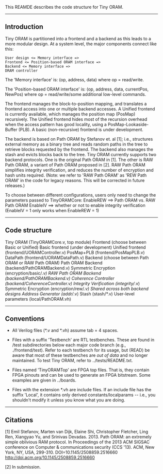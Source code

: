
This REAMDE describes the code structure for Tiny ORAM.

--------------------------------------------------------------------------------
Introduction
--------------------------------------------------------------------------------

Tiny ORAM is partitioned into a frontend and a backend as this leads to a more
modular design.  At a system level, the major components connect like this:

	User design <= Memory interface =>
	Frontend <= Position-based ORAM interface =>
	Backend <= Memory interface =>
	DRAM controller

The 'Memory interface' is:
  (op, address, data) where op = read/write.

The 'Position-based ORAM interface' is:
  (op, address, data, currentPos, NewPos)
  where op = read/write/some additional low-level commands.

The frontend manages the block-to-position mapping, and translates a frontend
access into one or multiple backend accesses.  A Unified frontend is currently
available, which manages the position map (PosMap) recursively.  The Unified
frontend hides most of the recursion overhead when the access pattern has good
locality, using a PosMap-Lookaside-Buffer (PLB).  A basic (non-recursive)
frontend is under development.

The backend is based on Path ORAM by Stefanov et. al [1]; i.e., structures
external memory as a binary tree and reads random paths in the tree to retrieve
blocks requested by the frontend.  The backend also manages the stash and evicts
blocks back to the tree.  Tiny ORAM currently supports two backend protocols.
One is the original Path ORAM in [1].  The other is RAW Path ORAM, a variant of
Path ORAM proposed in [2].  RAW Path ORAM simplifies integrity verification, and
reduces the number of encryption and hash units required.  (Note: we refer to
'RAW Path ORAM' as 'REW Path ORAM' in the code for legacy reasons.  This will be
corrected in future releases.)

To choose between different configurations, users only need to change the
parameters passed to TinyORAMCore:
	EnableREW 	==> 	Path ORAM vs. RAW Path ORAM
	EnableIV 	==> 	whether or not to enable integrity verification
						(EnableIV = 1 only works when EnableREW = 1)

--------------------------------------------------------------------------------
Code structure
--------------------------------------------------------------------------------

Tiny ORAM								(TinyORAMCore.v, top module)
	Frontend 							(choose between Basic or Unified)
		Basic frontend					(under development)
		Unified frontend				(frontend/UORAMController.v)
			PosMap+PLB					(frontend/PosMapPLB.v)
			DataPath					(frontend/UORAMDataPath.v)
	Backend								(choose between Path ORAM or RAW Path ORAM)
		Path ORAM Backend 				(backend/PathORAMBackend.v)
			Symmetric Encryption		(encryption/basic/*.v)
		RAW Path ORAM Backend 			(backend/PathORAMBackend.v)
			Coherence Controller		(backend/CoherenceController.v)
			Integrity Verification		(integrity/*.v)
			Symmetric Encryption		(encryption/rew/*.v)
		Shared across both backend designs
			Address Generator			(addr/*.v)
			Stash						(stash/*.v)
	User-level parameters				(local/PathORAM.vh)

--------------------------------------------------------------------------------
Conventions
--------------------------------------------------------------------------------

- 	All Verilog files (*.v and *.vh) assume tab = 4 spaces.

- 	Files with a suffix 'Testbench' are RTL testbenches.  These are found in
	/test subdirectories below each major code branch (e.g., ./frontend/test).
	Refer to each testbench for its usage, but (READ) be aware that most of
	these testbenches are _out of data_ and no longer maintained.  To test Tiny
	ORAM, refer to ../tests/README.txt.

-	Files named 'TinyORAMTop' are FPGA top files.  That is, they contain FPGA
	pinouts and can be used to generate an FPGA bitstream.  Some examples are
	given in ../boards.

-	Files with the extension *.vh are include files.  If an include file has the
	suffix 'Local', it contains only derived constants/localparams -- i.e., you
	shouldn't modify it unless you know what you are doing.

--------------------------------------------------------------------------------
Citations
--------------------------------------------------------------------------------

[1] Emil Stefanov, Marten van Dijk, Elaine Shi, Christopher Fletcher, Ling Ren,
	Xiangyao Yu, and Srinivas Devadas. 2013.
	Path ORAM: an extremely simple oblivious RAM protocol.
	In Proceedings of the 2013 ACM SIGSAC conference on Computer &
	communications security (CCS '13). ACM, New York, NY, USA, 299-310.
	DOI=10.1145/2508859.2516660 http://doi.acm.org/10.1145/2508859.2516660

[2] In submission.
